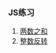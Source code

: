 ### JS练习
1. [两数之和](https://github.com/jinshuilinxi/js-practice/blob/master/1.%E4%B8%A4%E6%95%B0%E4%B9%8B%E5%92%8C.js)
7. [整数反转](https://github.com/jinshuilinxi/js-practice/blob/master/7.%E6%95%B4%E6%95%B0%E5%8F%8D%E8%BD%AC.js)
